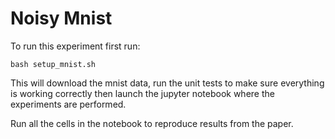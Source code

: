 # Noisy Mnist

To run this experiment first run:

`bash setup_mnist.sh`

This will download the mnist data, run 
the unit tests to make sure everything is 
working correctly then launch the jupyter 
notebook where the experiments are performed. 

Run all the cells in the notebook to reproduce
results from the paper.

